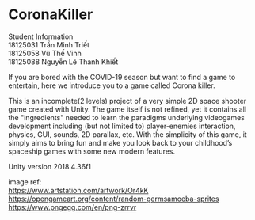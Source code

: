 # CoronaKiller

Student Information \
18125031 Trần Minh Triết \
18125058 Vũ Thế Vinh \
18125088 Nguyễn Lê Thanh Khiết 

If you are bored with the COVID-19 season but want to find a game to entertain, here we introduce you to a game called Corona killer. 

This is an incomplete(2 levels) project of a very simple 2D space shooter game created with Unity.
The game itself is not refined, yet it contains all the "ingredients" needed to learn the paradigms underlying videogames development
including (but not limited to) player-enemies interaction, physics, GUI, sounds, 2D parallax, etc.
With the simplicity of this game, it simply aims to bring fun and make you look back to your childhood’s spaceship games with some new modern features. 

Unity version 2018.4.36f1

image ref: \
https://www.artstation.com/artwork/Or4kK \
https://opengameart.org/content/random-germsamoeba-sprites \
https://www.pngegg.com/en/png-zrrvr


